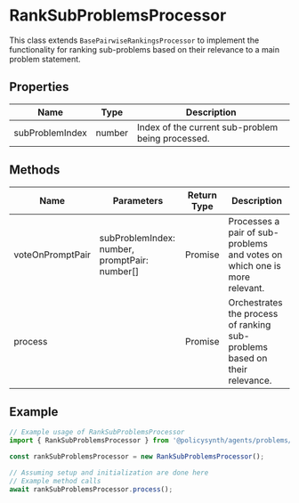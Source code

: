 # RankSubProblemsProcessor

This class extends `BasePairwiseRankingsProcessor` to implement the functionality for ranking sub-problems based on their relevance to a main problem statement.

## Properties

| Name             | Type   | Description               |
|------------------|--------|---------------------------|
| subProblemIndex  | number | Index of the current sub-problem being processed. |

## Methods

| Name             | Parameters                                      | Return Type                     | Description                                                                 |
|------------------|-------------------------------------------------|---------------------------------|-----------------------------------------------------------------------------|
| voteOnPromptPair | subProblemIndex: number, promptPair: number[]   | Promise<IEnginePairWiseVoteResults> | Processes a pair of sub-problems and votes on which one is more relevant.  |
| process          |                                                 | Promise<void>                   | Orchestrates the process of ranking sub-problems based on their relevance. |

## Example

```typescript
// Example usage of RankSubProblemsProcessor
import { RankSubProblemsProcessor } from '@policysynth/agents/problems/ranking/rankSubProblems.js';

const rankSubProblemsProcessor = new RankSubProblemsProcessor();

// Assuming setup and initialization are done here
// Example method calls
await rankSubProblemsProcessor.process();
```